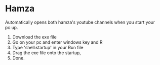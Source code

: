 # Hamza
Automatically opens both hamza's youtube channels when you start your pc up. 

1. Download the exe file
2. Go on your pc and enter windows key and R
3. Type 'shell:startup' in your Run file
4. Drag the exe file onto the startup,
5. Done. 
